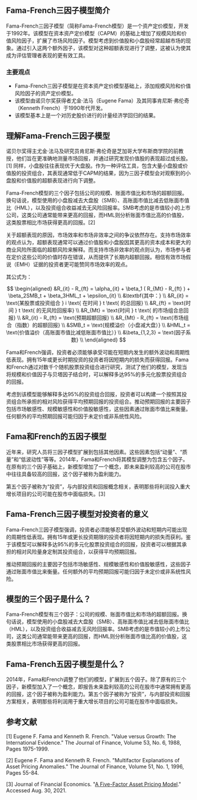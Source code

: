 ## Fama-French三因子模型简介

Fama-French三因子模型（简称Fama-French模型）是一个资产定价模型，开发于1992年。该模型在资本资产定价模型（CAPM）的基础上增加了规模风险和价值风险因子，扩展了市场风险因子。模型考虑到价值股和小盘股经常超越市场的现象。通过引入这两个额外因子，该模型对这种超额表现进行了调整，这被认为使其成为评估管理者表现的更有效工具。

### 主要观点

- Fama-French三因子模型是在资本资产定价模型基础上，添加规模风险和价值风险因子的资产定价模型。
- 该模型由诺贝尔奖获得者尤金·法马（Eugene Fama）及其同事肯尼斯·弗伦奇（Kenneth French）于1990年代开发。
- 该模型基本上是一个对历史股价进行的计量经济学回归的结果。

## 理解Fama-French三因子模型

诺贝尔奖得主尤金·法马及研究员肯尼斯·弗伦奇是芝加哥大学布斯商学院的前教授，他们旨在更准确地测量市场回报，并通过研究发现价值股的表现超过成长股。[1] 同样，小盘股往往表现优于大盘股。作为一种评估工具，包含大量小盘股或价值股的投资组合，其表现通常低于CAPM的结果，因为三因子模型会对观察到的小盘股和价值股的超额表现进行向下调整。

Fama-French模型的三个因子包括公司的规模、账面市值比和市场的超额回报。换句话说，模型使用的小盘股减去大盘股（SMB）、高账面市值比减去低账面市值比（HML），以及投资组合收益减去无风险回报率。SMB考虑的是市值较小的上市公司，这类公司通常能带来更高的回报，而HML则分析账面市值比高的价值股，这类股票相比市场获得更高的回报。[2]

关于超额表现的原因，市场效率和市场非效率之间的争议依然存在。支持市场效率的观点认为，超额表现通常可以通过价值股和小盘股因其更高的资本成本和更大的商业风险所面临的超额风险来解释。而支持市场非效率的观点则认为，市场参与者在定价这些公司的价值时存在错误，从而提供了长期内超额回报。相信有效市场假说（EMH）证据的投资者更可能赞同市场效率的观点。

其公式为：

$$ \begin{aligned} &R_{it} - R_{ft} = \alpha_{it} + \beta_1 ( R_{Mt} - R_{ft} ) + \beta_2SMB_t + \beta_3HML_t + \epsilon_{it} \\ &\textbf{其中：} \\ &R_{it} = \text{某股票或投资组合 } i \text{ 在时间 } t \text{ 的总回报} \\ &R_{ft} = \text{时间 } t \text{ 的无风险回报率} \\ &R_{Mt} = \text{时间 } t \text{ 的市场组合总回报} \\ &R_{it} - R_{ft} = \text{预期超额回报} \\ &R_{Mt} - R_{ft} = \text{市场组合（指数）的超额回报} \\ &SMB_t = \text{规模溢价（小盘减大盘）} \\ &HML_t = \text{价值溢价（高账面市值比减低账面市值比）} \\ &\beta_{1,2,3} = \text{因子系数} \\ \end{aligned} $$

Fama和French强调，投资者必须能够承受可能在短期内发生的额外波动和周期性低表现。拥有15年或更长时期投资的投资者将因短期内的损失而获得回报。Fama和French通过对数千个随机股票投资组合进行研究，测试了他们的模型，发现当将规模和价值因子与贝塔因子结合时，可以解释多达95%的多元化股票投资组合的回报。

考虑到该模型能够解释多达95%的投资组合回报，投资者可以构建一个按照其投资组合所承担的相对风险获得平均预期回报的投资组合。推动预期回报的主要因子包括市场敏感性、规模敏感性和价值股敏感性，这些因素通过账面市值比来衡量。任何额外的平均预期回报可能归因于未定价或非系统性风险。

## Fama和French的五因子模型

近年来，研究人员将三因子模型扩展到包括其他因素。这些因素包括“动量”、“质量”和“低波动性”等等。2014年，Fama和French将其模型调整为包含五个因子。在原有的三个因子基础上，新模型增加了一个概念，即未来盈利较高的公司在股市中往往具备较高的回报，这个因子被称为盈利能力。

第五个因子被称为“投资”，与内部投资和回报概念相关，表明那些将利润投入重大增长项目的公司可能在股市中面临损失。[3]

## Fama-French三因子模型对投资者的意义

Fama-French三因子模型强调，投资者必须能够忍受额外波动和短期内可能出现的周期性低表现。拥有15年或更长投资期限的投资者将因短期内的损失而获利。鉴于该模型可以解释多达95%的多元化股票投资组合的回报，投资者可以根据其承担的相对风险量身定制其投资组合，以获得平均预期回报。

推动预期回报的主要因子包括市场敏感性、规模敏感性和价值股敏感性，这些因子通过账面市值比来衡量。任何额外的平均预期回报可能归因于未定价或非系统性风险。

## 模型的三个因子是什么？

Fama-French模型有三个因子：公司的规模、账面市值比和市场的超额回报。换句话说，模型使用的小盘股减去大盘股（SMB）、高账面市值比减去低账面市值比（HML），以及投资组合收益减去无风险回报率。SMB考虑的是市值较小的上市公司，这类公司通常能带来更高的回报，而HML则分析账面市值比高的价值股，这类股票相比市场获得更高的回报。

## Fama-French五因子模型是什么？

2014年，Fama和French调整了他们的模型，扩展到五个因子。除了原有的三个因子，新模型加入了一个概念，即报告未来盈利较高的公司在股市中通常拥有更高的回报，这个因子被称为盈利能力。第五个因子被称为“投资”，与内部投资和回报方案相关，表明那些将利润用于重大增长项目的公司可能在股市中面临损失。

## 参考文献

[1] Eugene F. Fama and Kenneth R. French. "Value versus Growth: The International Evidence." The Journal of Finance, Volume 53, No. 6, 1988, Pages 1975-1999.

[2] Eugene F. Fama and Kenneth R. French. "Multifactor Explanations of Asset Pricing Anomalies." The Journal of Finance, Volume 51, No. 1, 1996, Pages 55-84.

[3] Journal of Financial Economics. "[A Five-Factor Asset Pricing Model](https://www.sciencedirect.com/science/article/abs/pii/S0304405X14002323)." Accessed Aug. 30, 2021.
